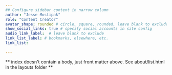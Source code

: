 ```yaml
---
## Configure sidebar content in narrow column
author: "Jesse Mostipak"
role: "Content Creator"
avatar_shape: rounded # circle, square, rounded, leave blank to exclude
show_social_links: true # specify social accounts in site config
audio_link_label:  # leave blank to exclude
link_list_label: # bookmarks, elsewhere, etc.
link_list:

---
```


** index doesn't contain a body, just front matter above.
See about/list.html in the layouts folder **